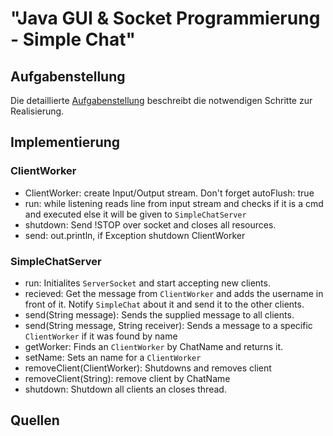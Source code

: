 # "Java GUI & Socket Programmierung - Simple Chat"

## Aufgabenstellung
Die detaillierte [Aufgabenstellung](TASK.md) beschreibt die notwendigen Schritte zur Realisierung.

## Implementierung


### ClientWorker 
* ClientWorker: create Input/Output stream. Don't forget autoFlush: true
* run: while listening reads line from input stream and checks if it is 
    a cmd and executed else it will be given to `SimpleChatServer`
* shutdown: Send !STOP over socket and closes all resources.
* send: out.println, if Exception shutdown ClientWorker

### SimpleChatServer
* run: Initialites `ServerSocket` and start accepting new clients.
* recieved: Get the message from `ClientWorker` and adds the username in
    front of it. Notify `SimpleChat` about it and send it to the other
    clients.
* send(String message): Sends the supplied message to all clients.
* send(String message, String receiver): Sends a message to a specific
    `ClientWorker` if it was found by name
* getWorker: Finds an `ClientWorker` by ChatName and returns it.
* setName: Sets an name for a `ClientWorker`
* removeClient(ClientWorker): Shutdowns and removes client
* removeClient(String): remove client by ChatName
* shutdown: Shutdown all clients an closes thread.

## Quellen
